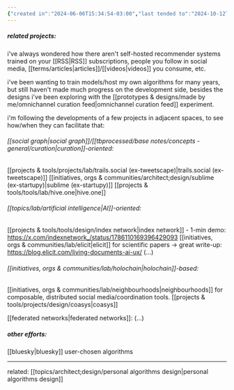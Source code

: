 ```yaml
---
{"created in":"2024-06-06T15:34:54-03:00","last tended to":"2024-10-12T17:21:04-03:00","tags":["topic","lab","AI","🌱"],"relevancescore":88,"notestage":["🌱"],"dg-publish":true,"permalink":"/topics/lab/recommender-systems/","dgPassFrontmatter":true,"created":"2024-06-06T15:34:54.808-03:00","updated":"2024-10-12T17:21:58.287-03:00"}
---
```


##### related projects:

i've always wondered how there aren't self-hosted recommender systems trained on your [[RSS\|RSS]] subscriptions, people you follow in social media, [[terms/articles\|articles]]/[[videos\|videos]] you consume, etc.

i've been wanting to train models/host my own algorithms for many years, but still haven't made much progress on the development side, besides the designs i've been exploring with the [[prototypes & designs/made by me/omnichannel curation feed\|omnichannel curation feed]] experiment.

i'm following the developments of a few projects in adjacent spaces, to see how/when they can facilitate that:
###### [[social graph\|social graph]]/[[tbprocessed/base notes/concepts - general/curation\|curation]]-oriented:
[[projects & tools/projects/lab/trails.social (ex-tweetscape)\|trails.social (ex-tweetscape)]]
[[initiatives, orgs & communities/architect;design/sublime (ex-startupy)\|sublime (ex-startupy)]]
[[projects & tools/tools/lab/hive.one\|hive.one]]
###### [[topics/lab/artificial intelligence\|AI]]-oriented:
[[projects & tools/tools/design/index network\|index network]] - 1-min demo: https://x.com/indexnetwork_/status/1786110169396429093
[[initiatives, orgs & communities/lab/elicit\|elicit]] for scientific papers -> great write-up: https://blog.elicit.com/living-documents-ai-ux/
(...)
###### [[initiatives, orgs & communities/lab/holochain\|holochain]]-based:
[[initiatives, orgs & communities/lab/neighbourhoods\|neighbourhoods]] for composable, distributed social media/coordination tools.
[[projects & tools/projects/design/coasys\|coasys]]

[[federated networks\|federated networks]]:
(...)
##### other efforts:

[[bluesky\|bluesky]] user-chosen algorithms

---

related: [[topics/architect;design/personal algorithms design\|personal algorithms design]]